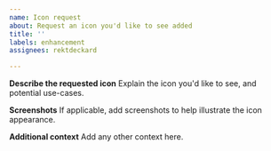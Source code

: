 ```yaml
---
name: Icon request
about: Request an icon you'd like to see added
title: ''
labels: enhancement
assignees: rektdeckard

---
```


**Describe the requested icon**
Explain the icon you'd like to see, and potential use-cases.

**Screenshots**
If applicable, add screenshots to help illustrate the icon appearance.

**Additional context**
Add any other context here.
